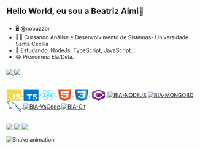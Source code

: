 ## Hello World, eu sou a Beatriz Aimi👾


###
- 🖥️ @nobuzzbr
- 👩‍💻 Cursando Análise e Desenvolvimento de Sistemas- Universidade Santa Cecília
- 🌱 Estudando: NodeJs, TypeScript, JavaScript...
- 😄 Pronomes: Ela/Dela.


### <div align="center">
  <a href="https://github.com/biaaimi">
  <img height="150em" src="https://github-readme-stats.vercel.app/api?username=biaaimi&show_icons=true&theme=aura&include_all_commits=true&count_private=true"/>
  <img height="150em" src="https://github-readme-stats.vercel.app/api/top-langs/?username=biaaimi&layout=compact&langs_count=7&theme=aura"/>
</div>
<div style="display: inline_block"><br>
  
<div style="display: inline_block"><br>
  <img align="center" alt="BIA-Js" height="30" width="40" src="https://raw.githubusercontent.com/devicons/devicon/master/icons/javascript/javascript-plain.svg">
  <img align="center" alt="BIA-Ts" height="30" width="40" src="https://raw.githubusercontent.com/devicons/devicon/master/icons/typescript/typescript-plain.svg">
  <img align="center" alt="BIA-React" height="30" width="40" src="https://raw.githubusercontent.com/devicons/devicon/master/icons/react/react-original.svg">
  <img align="center" alt="BIA-HTML" height="30" width="40" src="https://raw.githubusercontent.com/devicons/devicon/master/icons/html5/html5-original.svg">
  <img align="center" alt="BIA-CSS" height="30" width="40" src="https://raw.githubusercontent.com/devicons/devicon/master/icons/css3/css3-original.svg">
  <img align="center" alt="BIA-Csharp" height="30" width="40" src="https://raw.githubusercontent.com/devicons/devicon/master/icons/csharp/csharp-original.svg">
  <img align="center" alt="BIA-NODEJS" height= "30" width="40px" src='https://cdn.jsdelivr.net/gh/devicons/devicon/icons/nodejs/nodejs-original.svg'>
  <img align="center" alt="BIA-MONGOBD" height= "30" width="40px" src='https://cdn.jsdelivr.net/gh/devicons/devicon/icons/mongodb/mongodb-original.svg'>
  <img align="center" alt="BIA-Mysql" height="30" width="40" src="https://raw.githubusercontent.com/devicons/devicon/master/icons/mysql/mysql-original.svg">
  <img align="center" alt="BIA-VsCode" height="30" width="40" src="https://cdn.jsdelivr.net/gh/devicons/devicon/icons/vscode/vscode-original.svg">
  <img align="center" alt="BIA-Git" height="30" width="40"  src="https://cdn.jsdelivr.net/gh/devicons/devicon/icons/git/git-original.svg">
      
       
  ##
       
       
 <div>
    <a href="https://instagram.com/bia.aimi" target="_blank"><img src="https://img.shields.io/badge/-Instagram-%23E4405F?style=for-the-badge&logo=instagram&logoColor=white" target="_blank"></a>
<a href="https://www.linkedin.com/in/beatriz-aimi-biagioni-b3445a250/"><img src="https://img.shields.io/badge/LinkedIn-0077B5?style=for-the-badge&logo=linkedin&logoColor=white" /></a>
    <a href = "beatrizaimib@gmail.com"><img src="https://img.shields.io/badge/-Gmail-%23333?style=for-the-badge&logo=gmail&logoColor=white" target="_blank"></a>
   
   ![Snake animation](https://github.com/biaaimi/biaaimi/blob/output/github-contribution-grid-snake.svg)

   </div>
 
